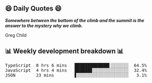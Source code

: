 ## 😄 Daily Quotes 😄

_**Somewhere between the bottom of the climb and the summit is the answer to the mystery why we climb.**_

Greg Child



## 📊 Weekly development breakdown 📊

<pre>TypeScript  8 hrs 6 mins   █████████████▌░░░░░░░  64.5%
JavaScript  4 hrs 4 mins   ██████▊░░░░░░░░░░░░░░  32.4%
JSON        23 mins        ▋░░░░░░░░░░░░░░░░░░░░   3.1%</pre>